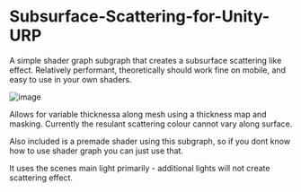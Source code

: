 # Subsurface-Scattering-for-Unity-URP
A simple shader graph subgraph that creates a subsurface scattering like effect. 
Relatively performant, theoretically should work fine on mobile, and easy to use in your own shaders. 

![image](https://github.com/CiaranSimpson/Subsurface-Scattering-for-Unity-URP/assets/43167249/4669f09f-4695-47df-8864-73697ede96c7)


Allows for variable thicknessa along mesh using a thickness map and masking.
Currently the resulant scattering colour cannot vary along surface.

Also included is a premade shader using this subgraph, so if you dont know how to use shader graph you can just use that.

It uses the scenes main light primarily - additional lights will not create scattering effect. 
